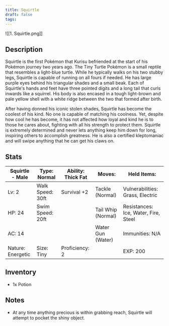 ```yaml
---
title: Squirtle
draft: false
tags:
---
```

![[1. Squirtle.png]]
## Description
Squirtle is the first Pokémon that Kurisu befriended at the start of his Pokémon journey two years ago. The Tiny Turtle Pokémon is a small reptile that resembles a light-blue turtle. While he typically walks on his two stubby legs, Squirtle is capable of running on all fours if needed. He has large purple eyes behind his triangular shades and a small beak. Each of Squirtle's hands and feet have three pointed digits and a long tail that curls inwards like a squirrel. His body is also encased in a tough light-brown and pale yellow shell with a white ridge between the two that formed after birth.

After having donned his iconic stolen shades, Squirtle has become the coolest of his kind. No one is capable of matching his coolness. Yet, despite how cool he has become, it has not affected how loyal and kind he is to those he cares about, fighting with all his strength to protect them. Squirtle is extremely determined and never lets anything keep him down for long, inspiring others to accomplish greatness. He is also a certified kleptomaniac and will swipe anything that he can get his claws on.

## Stats
| Squirtle - Male   | Type: Normal     | Ability: Thick Fat | Moves:             | Held Items:                          |
| ----------------- | ---------------- | ------------------ | ------------------ | ------------------------------------ |
| Lv: 2             | Walk Speed: 30ft | Survival +2        | Tackle (Normal)    | Vulnerabilities: Grass, Electric     |
| HP: 24            | Swim Speed: 20ft |                    | Tail Whip (Normal) | Resistances: Ice, Water, Fire, Steel |
| AC: 14            |                  |                    | Water Gun (Water)  | Immunities: N/A                      |
| Nature: Energetic | Size: Tiny       | Proficiency: 2     |                    | EXP: 200                             |
## Inventory
- 1x Potion

## Notes
- At any time anything precious is within grabbing reach, Squirtle will attempt to pocket the shiny object.